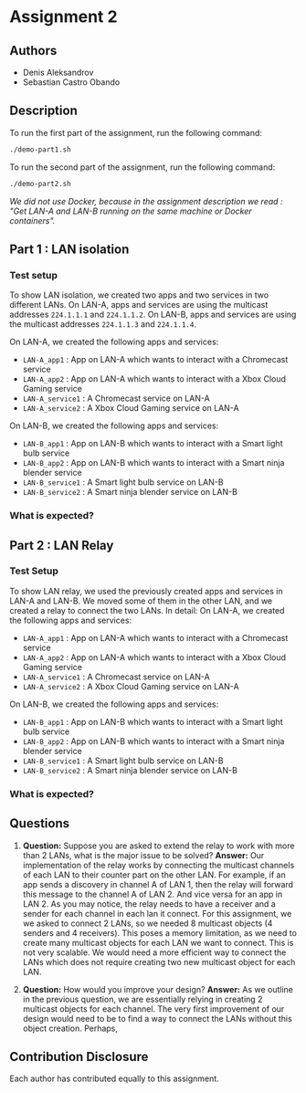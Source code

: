 # Assignment 2

## Authors
- Denis Aleksandrov
- Sebastian Castro Obando

## Description
To run the first part of the assignment, run the following command:
```bash
./demo-part1.sh
```

To run the second part of the assignment, run the following command:
```bash
./demo-part2.sh
```
*We did not use Docker, because in the assignment description we read : "Get LAN-A and LAN-B running on the same machine or Docker containers".*

## Part 1 : LAN isolation
### Test setup
To show LAN isolation, we created two apps and two services in two different LANs. On LAN-A, apps and services are using the multicast addresses `224.1.1.1` and `224.1.1.2`. On LAN-B, apps and services are using the multicast addresses `224.1.1.3` and `224.1.1.4`. 

On LAN-A, we created the following apps and services:
- `LAN-A_app1` : App on LAN-A which wants to interact with a Chromecast service
- `LAN-A_app2` : App on LAN-A which wants to interact with a Xbox Cloud Gaming service
- `LAN-A_service1` : A Chromecast service on LAN-A
- `LAN-A_service2` : A Xbox Cloud Gaming service on LAN-A

On LAN-B, we created the following apps and services:
- `LAN-B_app1` : App on LAN-B which wants to interact with a Smart light bulb service
- `LAN-B_app2` : App on LAN-B which wants to interact with a Smart ninja blender service
- `LAN-B_service1` : A Smart light bulb service on LAN-B
- `LAN-B_service2` : A Smart ninja blender service on LAN-B

### What is expected?


## Part 2 : LAN Relay
### Test Setup
To show LAN relay, we used the previously created apps and services in LAN-A and LAN-B. We moved some of them in the other LAN, and we created a relay to connect the two LANs. In detail:
On LAN-A, we created the following apps and services:
- `LAN-A_app1` : App on LAN-A which wants to interact with a Chromecast service
- `LAN-A_app2` : App on LAN-A which wants to interact with a Xbox Cloud Gaming service
- `LAN-A_service1` : A Chromecast service on LAN-A
- `LAN-A_service2` : A Xbox Cloud Gaming service on LAN-A

On LAN-B, we created the following apps and services:
- `LAN-B_app1` : App on LAN-B which wants to interact with a Smart light bulb service
- `LAN-B_app2` : App on LAN-B which wants to interact with a Smart ninja blender service
- `LAN-B_service1` : A Smart light bulb service on LAN-B
- `LAN-B_service2` : A Smart ninja blender service on LAN-B

### What is expected? 


## Questions 
1. **Question:** Suppose you are asked to extend the relay to work with more than 2 LANs, what is the major issue to be solved? 
**Answer:** Our implementation of the relay works by connecting the multicast channels of each LAN to their counter part on the other LAN. For example, if an app sends a discovery in channel A of LAN 1, then the relay will forward this message to the channel A of LAN 2. And vice versa for an app in LAN 2. As you may notice, the relay needs to have a receiver and a sender for each channel in each lan it connect. For this assignment, we we asked to connect 2 LANs, so we needed 8 multicast objects (4 senders and 4 receivers). 
This poses a memory limitation, as we need to create many multicast objects for each LAN we want to connect. This is not very scalable. We would need a more efficient way to connect the LANs which does not require creating two new multicast object for each LAN.

2. **Question:** How would you improve your design?
**Answer:** As we outline in the previous question, we are essentially relying in creating 2 multicast objects for each channel. The very first improvement of our design would need to be to find a way to connect the LANs without this object creation. Perhaps, 

## Contribution Disclosure
Each author has contributed equally to this assignment.
